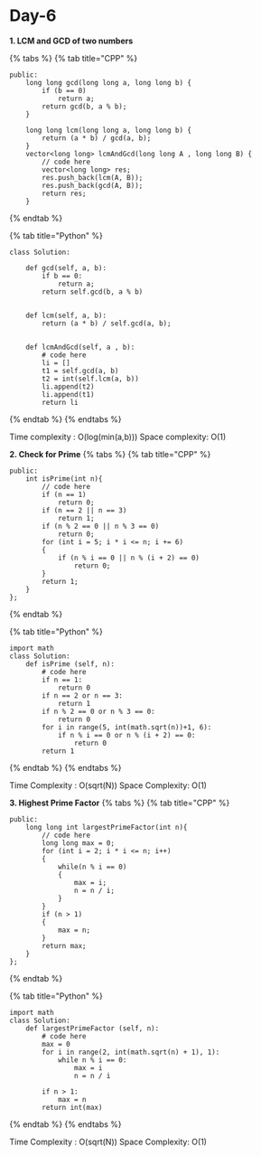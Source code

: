 # Day-6

**1. LCM and GCD of two numbers**

{% tabs %}
{% tab title="CPP" %}
```
public:
    long long gcd(long long a, long long b) {
        if (b == 0)
            return a;
        return gcd(b, a % b);
    }
    
    long long lcm(long long a, long long b) {
        return (a * b) / gcd(a, b);
    }
    vector<long long> lcmAndGcd(long long A , long long B) {
        // code here
        vector<long long> res;
        res.push_back(lcm(A, B));
        res.push_back(gcd(A, B));
        return res;
    }
```
{% endtab %}

{% tab title="Python" %}
```
class Solution:
    
    def gcd(self, a, b):
        if b == 0:
            return a;
        return self.gcd(b, a % b)
    
        
    def lcm(self, a, b):
        return (a * b) / self.gcd(a, b);
        
    
    def lcmAndGcd(self, a , b):
        # code here 
        li = []
        t1 = self.gcd(a, b)
        t2 = int(self.lcm(a, b))
        li.append(t2)
        li.append(t1)
        return li
```
{% endtab %}
{% endtabs %}

Time complexity : O(log(min(a,b)))
Space complexity: O(1)


**2. Check for Prime**
{% tabs %}
{% tab title="CPP" %}
```
public:
    int isPrime(int n){
        // code here
        if (n == 1)
            return 0;
        if (n == 2 || n == 3)
            return 1;
        if (n % 2 == 0 || n % 3 == 0)
            return 0;
        for (int i = 5; i * i <= n; i += 6)
        {
            if (n % i == 0 || n % (i + 2) == 0)
                return 0;
        }
        return 1;
    }
};
```
{% endtab %}

{% tab title="Python" %}
```
import math
class Solution:
    def isPrime (self, n):
        # code here
        if n == 1:
            return 0
        if n == 2 or n == 3:
            return 1
        if n % 2 == 0 or n % 3 == 0:
            return 0
        for i in range(5, int(math.sqrt(n))+1, 6):
            if n % i == 0 or n % (i + 2) == 0:
                return 0
        return 1
```
{% endtab %}
{% endtabs %}

Time Complexity : O(sqrt(N))
Space Complexity: O(1)


**3. Highest Prime Factor**
{% tabs %}
{% tab title="CPP" %}
```
public: 
    long long int largestPrimeFactor(int n){
        // code here
        long long max = 0;
        for (int i = 2; i * i <= n; i++)
        {
            while(n % i == 0)
            {
                max = i;
                n = n / i;
            }
        }
        if (n > 1)
        {
            max = n;
        }
        return max;
    }
};
```
{% endtab %}

{% tab title="Python" %}
```
import math
class Solution:
    def largestPrimeFactor (self, n):
        # code here
        max = 0
        for i in range(2, int(math.sqrt(n) + 1), 1):
            while n % i == 0:
                max = i
                n = n / i
                
        if n > 1:
            max = n
        return int(max)
```
{% endtab %}
{% endtabs %}

Time Complexity : O(sqrt(N))
Space Complexity: O(1)
